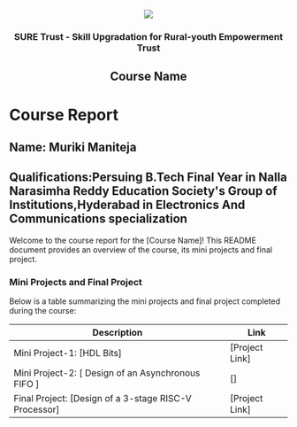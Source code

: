 <!-- PROJECT LOGO -->
<br />

<div align="center">
   <img src='https://user-images.githubusercontent.com/73131499/166115643-d3187f47-d38f-41b2-ae42-5ecbbc60de14.png' />


<h3 align="center">SURE Trust - Skill Upgradation for Rural-youth Empowerment Trust</h3>
  <h2> Course Name </h2>
</div>

# Course Report

## Name: Muriki Maniteja

## Qualifications:Persuing B.Tech Final Year in Nalla Narasimha Reddy Education Society's Group of Institutions,Hyderabad in Electronics And Communications specialization

Welcome to the course report for the [Course Name]! This README document provides an overview of the course, its mini projects and final project.

### Mini Projects and Final Project

Below is a table summarizing the mini projects and final project completed during the course:

| Description                               | Link                                    |
|-------------------------------------------|-----------------------------------------|
| Mini Project-1: [HDL Bits]     | [Project Link]                         |
| Mini Project-2: [ Design of an Asynchronous FIFO ]     | []                                       |
| Final Project: [Design of a 3-stage RISC-V Processor]     | [Project Link]                         |
